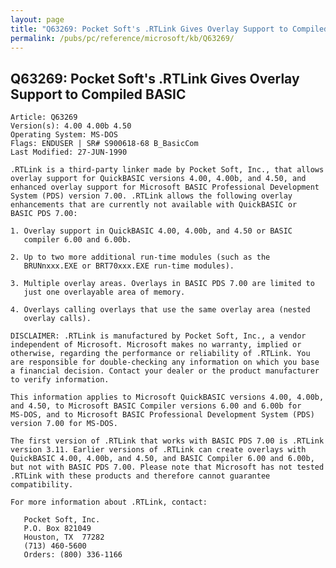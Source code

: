 ```yaml
---
layout: page
title: "Q63269: Pocket Soft's .RTLink Gives Overlay Support to Compiled BASIC"
permalink: /pubs/pc/reference/microsoft/kb/Q63269/
---
```


## Q63269: Pocket Soft's .RTLink Gives Overlay Support to Compiled BASIC

	Article: Q63269
	Version(s): 4.00 4.00b 4.50
	Operating System: MS-DOS
	Flags: ENDUSER | SR# S900618-68 B_BasicCom
	Last Modified: 27-JUN-1990
	
	.RTLink is a third-party linker made by Pocket Soft, Inc., that allows
	overlay support for QuickBASIC versions 4.00, 4.00b, and 4.50, and
	enhanced overlay support for Microsoft BASIC Professional Development
	System (PDS) version 7.00. .RTLink allows the following overlay
	enhancements that are currently not available with QuickBASIC or
	BASIC PDS 7.00:
	
	1. Overlay support in QuickBASIC 4.00, 4.00b, and 4.50 or BASIC
	   compiler 6.00 and 6.00b.
	
	2. Up to two more additional run-time modules (such as the
	   BRUNnxxx.EXE or BRT70xxx.EXE run-time modules).
	
	3. Multiple overlay areas. Overlays in BASIC PDS 7.00 are limited to
	   just one overlayable area of memory.
	
	4. Overlays calling overlays that use the same overlay area (nested
	   overlay calls).
	
	DISCLAIMER: .RTLink is manufactured by Pocket Soft, Inc., a vendor
	independent of Microsoft. Microsoft makes no warranty, implied or
	otherwise, regarding the performance or reliability of .RTLink. You
	are responsible for double-checking any information on which you base
	a financial decision. Contact your dealer or the product manufacturer
	to verify information.
	
	This information applies to Microsoft QuickBASIC versions 4.00, 4.00b,
	and 4.50, to Microsoft BASIC Compiler versions 6.00 and 6.00b for
	MS-DOS, and to Microsoft BASIC Professional Development System (PDS)
	version 7.00 for MS-DOS.
	
	The first version of .RTLink that works with BASIC PDS 7.00 is .RTLink
	version 3.11. Earlier versions of .RTLink can create overlays with
	QuickBASIC 4.00, 4.00b, and 4.50, and BASIC Compiler 6.00 and 6.00b,
	but not with BASIC PDS 7.00. Please note that Microsoft has not tested
	.RTLink with these products and therefore cannot guarantee
	compatibility.
	
	For more information about .RTLink, contact:
	
	   Pocket Soft, Inc.
	   P.O. Box 821049
	   Houston, TX  77282
	   (713) 460-5600
	   Orders: (800) 336-1166
